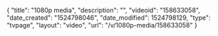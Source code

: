 {
    "title": "1080p media",
    "description": "",
    "videoid": "158633058",
    "date_created": "1524798046",
    "date_modified": 1524798129,
    "type": "tvpage",
    "layout": "video",
    "url": "\/v\/1080p-media\/158633058"
}
